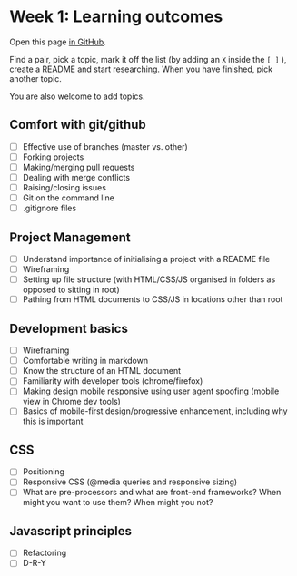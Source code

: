 # Week 1: Learning outcomes

Open this page [in GitHub](https://github.com/FAC6/book/blob/master/patterns/week1/README.md).

Find a pair, pick a topic, mark it off the list (by adding an `X` inside the `[ ]` ), create a README and start researching. When you have finished, pick another topic.

You are also welcome to add topics.

## Comfort with git/github
- [ ] Effective use of branches (master vs. other)    
- [ ] Forking projects    
- [ ] Making/merging pull requests
- [ ] Dealing with merge conflicts
- [ ] Raising/closing issues
- [ ] Git on the command line
- [ ] .gitignore files

## Project Management
- [ ] Understand importance of initialising a project with a README file
- [ ] Wireframing
- [ ] Setting up file structure (with HTML/CSS/JS organised in folders as opposed to sitting in root)
- [ ] Pathing from HTML documents to CSS/JS in locations other than root

## Development basics
- [ ] Wireframing
- [ ] Comfortable writing in markdown
- [ ] Know the structure of an HTML document
- [ ] Familiarity with developer tools (chrome/firefox)
- [ ] Making design mobile responsive using user agent spoofing (mobile view in Chrome dev tools)
- [ ] Basics of mobile-first design/progressive enhancement, including why this is important

## CSS
- [ ] Positioning
- [ ] Responsive CSS (@media queries and responsive sizing)
- [ ] What are pre-processors and what are front-end frameworks? When might you want to use them? When might you not?

## Javascript principles
- [ ] Refactoring
- [ ] D-R-Y
